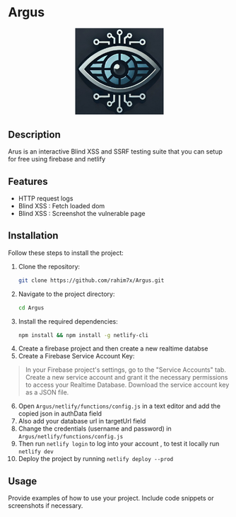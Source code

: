 # Argus 

<p align="center">
  <img src="public/img/logo.jpg" alt="Logo" width="200"/>
</p>

## Description

Arus is an interactive Blind XSS and SSRF testing suite that you can setup for free using firebase and netlify

## Features

- HTTP request logs
- Blind XSS : Fetch loaded dom
- Blind XSS : Screenshot the vulnerable page

## Installation

Follow these steps to install the project:

1. Clone the repository:
   ```bash
   git clone https://github.com/rahim7x/Argus.git
   ```
2. Navigate to the project directory:
   ```bash
   cd Argus
   ```
3. Install the required dependencies:
   ```bash
   npm install && npm install -g netlify-cli
   ```
4. Create a firebase project and then create a new realtime databse
5. Create a Firebase Service Account Key:
>In your Firebase project's settings, go to the "Service Accounts" tab.
Create a new service account and grant it the necessary permissions to access your Realtime Database.
Download the service account key as a JSON file.
6. Open `Argus/netlify/functions/config.js` in a text editor and add the copied json in authData field 
7. Also add your database url in targetUrl field
8. Change the credentials (username and password) in  `Argus/netlify/functions/config.js`  
8. Then run `netlify login` to log into your account , to test it locally run `netlify dev`
9. Deploy the project by running `netlify deploy --prod`
## Usage

Provide examples of how to use your project. Include code snippets or screenshots if necessary.

